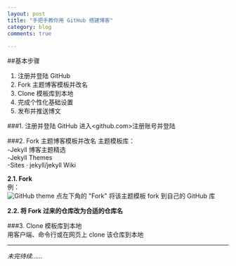 ```yaml
---
layout: post  
title: "手把手教你用 GitHub 搭建博客"  
category: blog  
comments: true 
 
---
```

<script>
  (function(i,s,o,g,r,a,m){i['GoogleAnalyticsObject']=r;i[r]=i[r]||function(){
  (i[r].q=i[r].q||[]).push(arguments)},i[r].l=1*new Date();a=s.createElement(o),
  m=s.getElementsByTagName(o)[0];a.async=1;a.src=g;m.parentNode.insertBefore(a,m)
  })(window,document,'script','//www.google-analytics.com/analytics.js','ga');

  ga('create', 'UA-70318521-1', 'auto');
  ga('send', 'pageview');

</script>

##基本步骤
1. 注册并登陆 GitHub  
2. Fork 主题博客模板并改名  
3. Clone 模板库到本地  
4. 完成个性化基础设置  
5. 发布并推送博文  

###1. 注册并登陆 GitHub 
进入<github.com>注册账号并登陆  

###2. Fork 主题博客模板并改名
主题模板库：  
-Jekyll 博客主题精选  
-Jekyll Themes  
-Sites · jekyll/jekyll Wiki  

**2.1. Fork**  
例：  
![GitHub theme](http://i.imgur.com/1ZOBBFD.png?1)
点左下角的 "Fork" 将该主题模板 fork 到自己的 GitHub 库  

**2.2. 将 Fork 过来的仓库改为合适的仓库名**   

###3. Clone 模板库到本地  
用客户端、命令行或在网页上 clone 该仓库到本地  

-----

*未完待续……*
